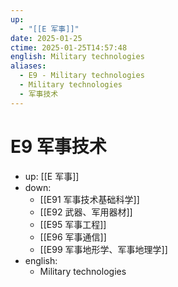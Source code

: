 ```yaml
---
up:
  - "[[E 军事]]"
date: 2025-01-25
ctime: 2025-01-25T14:57:48
english: Military technologies
aliases:
  - E9 - Military technologies
  - Military technologies
  - 军事技术
---
```


# E9 军事技术

- up: [[E 军事]]
- down:
	- [[E91 军事技术基础科学]]
	- [[E92 武器、军用器材]]
	- [[E95 军事工程]]
	- [[E96 军事通信]]
	- [[E99 军事地形学、军事地理学]]
- english:
	- Military technologies
